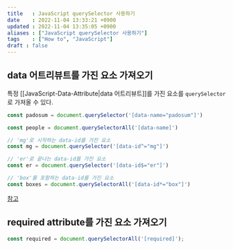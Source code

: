 ```yaml
---
title   : JavaScript querySelector 사용하기 
date    : 2022-11-04 13:33:21 +0900
updated : 2022-11-04 13:35:05 +0900
aliases : ["JavaScript querySelector 사용하기"]
tags    : ["How to", "JavaScript"]
draft : false
---
```


## data 어트리뷰트를 가진 요소 가져오기
특정 [[JavaScript-Data-Attribute|data 어트리뷰트]]를 가진 요소를 `querySelector`로 가져올 수 있다.
```js
const padosum = document.querySelector('[data-name="padosum"]')

const people = document.querySelectorAll('[data-name]')

// 'mg'로 시작하는 data-id를 가진 요소
const mg = document.querySelector('[data-id^="mg"]')

// 'er'로 끝나는 data-id를 가진 요소
const er = document.querySelector('[data-id$="er"]')

// 'box'를 포함하는 data-id를 가진 요소
const boxes = document.querySelectorAll('[data-id*="box"]')
```
[참고](https://bobbyhadz.com/blog/javascript-get-element-by-data-attribute)


## required attribute를 가진 요소 가져오기

```js
const required = document.querySelectorAll('[required]');
```
